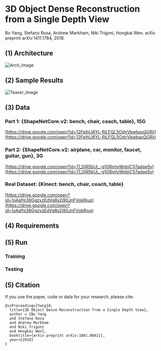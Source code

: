 # 3D Object Dense Reconstruction from a Single Depth View
Bo Yang, Stefano Rosa, Andrew Markham, Niki Trigoni, Hongkai Wen. arXiv preprint arXiv:1411.1784, 2018.

## (1) Architecture
![Arch_Image](https://github.com/Yang7879/3D-RecGAN-extended/blob/master/3D-RecGAN%2B%2B_arch.png)
## (2) Sample Results
![Teaser_Image](https://github.com/Yang7879/3D-RecGAN-extended/blob/master/3D-RecGAN%2B%2B_sample.png)

## (3) Data
### Part 1: {ShapeNetCore.v2: bench, chair, coach, table}, 15G
[https://drive.google.com/open?id=12FeihIJ6YL-RiLFQL5OdyVbwbasQGRii](https://drive.google.com/open?id=12FeihIJ6YL-RiLFQL5OdyVbwbasQGRii)
### Part 2: {ShapeNetCore.v2: airplane, car, monitor, faucet, guitar, gun}, 3G
[https://drive.google.com/open?id=17_GIR5bUj_-g1GRmlyWnbjC1j7adpe5y](https://drive.google.com/open?id=17_GIR5bUj_-g1GRmlyWnbjC1j7adpe5y)
### Real Dataset: {Kinect: bench, chair, coach, table}
[https://drive.google.com/open?id=1oAaYp36GgzvzEdVg8s2j90JnFVok9juq](https://drive.google.com/open?id=1oAaYp36GgzvzEdVg8s2j90JnFVok9juq)

## (4) Requirements

## (5) Run
### Training
### Testing

## (5) Citation
If you use the paper, code or data for your research, please cite:
```
@inProceedings{Yang18,
  title={3D Object Dense Reconstruction from a Single Depth View},
  author = {Bo Yang
  and Stefano Rosa
  and Andrew Markham
  and Niki Trigoni
  and Hongkai Wen},
  booktitle={arXiv preprint arXiv:1801.00411},
  year={2018}
}
```
